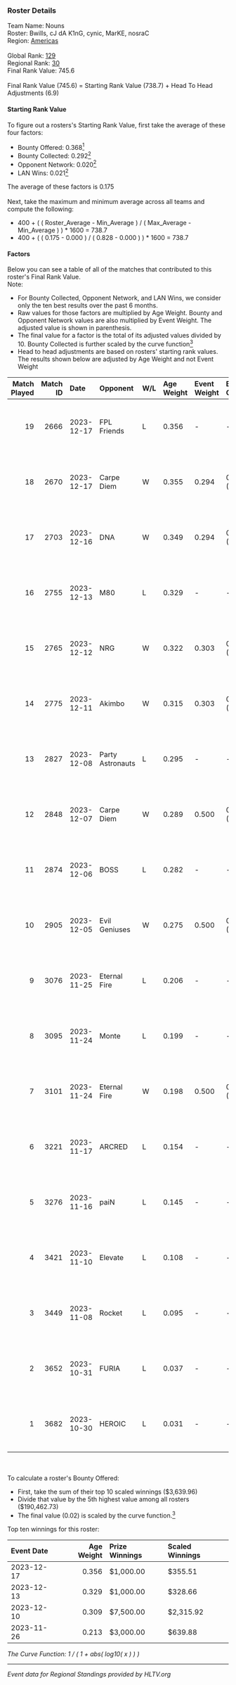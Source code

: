 ### Roster Details<br />
Team Name: Nouns<br />
Roster: Bwills, cJ dA K1nG, cynic, MarKE, nosraC<br />
Region: [Americas]( ../standings_americas.md)<br />
<br />
Global Rank: [129](../standings_global.md)<br />
Regional Rank: [30]( ../standings_americas.md)<br />
Final Rank Value:  745.6<br />
<br />
Final Rank Value (745.6) = Starting Rank Value (738.7) + Head To Head Adjustments (6.9)<br />

#### Starting Rank Value<br />
To figure out a rosters's Starting Rank Value, first take the average of these four factors:<br />
- Bounty Offered: 0.368[<sup>1</sup>](#table2)
- Bounty Collected: 0.292[<sup>2</sup>](#table1)
- Opponent Network: 0.020[<sup>2</sup>](#table1)
- LAN Wins: 0.021[<sup>2</sup>](#table1)

The average of these factors is 0.175<br />
<br />
Next, take the maximum and minimum average across all teams and compute the following:<br />
- 400 + ( ( Roster_Average - Min_Average ) / ( Max_Average - Min_Average ) ) * 1600 = 738.7
- 400 + ( ( 0.175 - 0.000 ) / ( 0.828 - 0.000 ) ) * 1600 = 738.7


#### Factors<br />
Below you can see a table of all of the matches that contributed to this roster's Final Rank Value.<br />
Note:<br />

- For Bounty Collected, Opponent Network, and LAN Wins, we consider only the ten best results over the past 6 months.
- Raw values for those factors are multiplied by Age Weight. Bounty and Opponent Network values are also multiplied by Event Weight. The adjusted value is shown in parenthesis.
- The final value for a factor is the total of its adjusted values divided by 10. Bounty Collected is further scaled by the curve function[<sup>3</sup>](#curveFunction)
- Head to head adjustments are based on rosters' starting rank values. The results shown below are adjusted by Age Weight and not Event Weight
<span id="table1"></span><br />


| Match Played | Match ID | Date       | Opponent         | W/L | Age Weight | Event Weight | Bounty Collected | Opponent Network | LAN Wins  | H2H Adj. | Roster                                   |
| -: | -: | :- | :- | :- | :- | :- | :- | :- | :- | -: | :- |
|           19 |     2666 | 2023-12-17 | FPL Friends      | L   | 0.356      | -            | -                | -                | -         |    -6.66 | Bwills, cJ dA K1nG, cynic, MarKE, nosraC |
|           18 |     2670 | 2023-12-17 | Carpe Diem       | W   | 0.355      | 0.294        | 0.011 (0.001)    | 0.315 (0.033)    | 0 (0.000) |     5.85 | Bwills, cJ dA K1nG, cynic, MarKE, nosraC |
|           17 |     2703 | 2023-12-16 | DNA              | W   | 0.349      | 0.294        | 0.000 (0.000)    | 0.000 (0.000)    | 0 (0.000) |     1.39 | Bwills, cJ dA K1nG, cynic, MarKE, nosraC |
|           16 |     2755 | 2023-12-13 | M80              | L   | 0.329      | -            | -                | -                | -         |    -2.08 | Bwills, cJ dA K1nG, cynic, MarKE, nosraC |
|           15 |     2765 | 2023-12-12 | NRG              | W   | 0.322      | 0.303        | 0.007 (0.001)    | 0.633 (0.062)    | 0 (0.000) |     5.82 | Bwills, cJ dA K1nG, cynic, MarKE, nosraC |
|           14 |     2775 | 2023-12-11 | Akimbo           | W   | 0.315      | 0.303        | 0.000 (0.000)    | 0.000 (0.000)    | 0 (0.000) |     1.28 | Bwills, cJ dA K1nG, cynic, MarKE, nosraC |
|           13 |     2827 | 2023-12-08 | Party Astronauts | L   | 0.295      | -            | -                | -                | -         |    -3.75 | Bwills, cJ dA K1nG, cynic, MarKE, nosraC |
|           12 |     2848 | 2023-12-07 | Carpe Diem       | W   | 0.289      | 0.500        | 0.011 (0.002)    | 0.315 (0.046)    | 0 (0.000) |     4.77 | Bwills, cJ dA K1nG, cynic, MarKE, nosraC |
|           11 |     2874 | 2023-12-06 | BOSS             | L   | 0.282      | -            | -                | -                | -         |    -2.78 | Bwills, cJ dA K1nG, cynic, MarKE, nosraC |
|           10 |     2905 | 2023-12-05 | Evil Geniuses    | W   | 0.275      | 0.500        | 0.007 (0.001)    | 0.013 (0.002)    | 0 (0.000) |     3.50 | Bwills, cJ dA K1nG, cynic, MarKE, nosraC |
|            9 |     3076 | 2023-11-25 | Eternal Fire     | L   | 0.206      | -            | -                | -                | -         |    -0.05 | Bwills, cJ dA K1nG, cynic, MarKE, nosraC |
|            8 |     3095 | 2023-11-24 | Monte            | L   | 0.199      | -            | -                | -                | -         |    -0.45 | Bwills, cJ dA K1nG, cynic, MarKE, nosraC |
|            7 |     3101 | 2023-11-24 | Eternal Fire     | W   | 0.198      | 0.500        | 0.338 (0.033)    | 0.587 (0.058)    | 1 (0.198) |     6.18 | Bwills, cJ dA K1nG, cynic, MarKE, nosraC |
|            6 |     3221 | 2023-11-17 | ARCRED           | L   | 0.154      | -            | -                | -                | -         |    -2.68 | Bwills, cJ dA K1nG, cynic, MarKE, nosraC |
|            5 |     3276 | 2023-11-16 | paiN             | L   | 0.145      | -            | -                | -                | -         |    -0.01 | Bwills, cJ dA K1nG, cynic, MarKE, nosraC |
|            4 |     3421 | 2023-11-10 | Elevate          | L   | 0.108      | -            | -                | -                | -         |    -1.12 | Bwills, cJ dA K1nG, cynic, MarKE, nosraC |
|            3 |     3449 | 2023-11-08 | Rocket           | L   | 0.095      | -            | -                | -                | -         |    -1.78 | Bwills, cJ dA K1nG, cynic, MarKE, nosraC |
|            2 |     3652 | 2023-10-31 | FURIA            | L   | 0.037      | -            | -                | -                | -         |    -0.02 | Bwills, cJ dA K1nG, cynic, MarKE, nosraC |
|            1 |     3682 | 2023-10-30 | HEROIC           | L   | 0.031      | -            | -                | -                | -         |    -0.47 | Bwills, cJ dA K1nG, cynic, MarKE, nosraC |

<br />
<span id="table2"></span><br />
To calculate a roster's Bounty Offered:<br />

- First, take the sum of their top 10 scaled winnings ($3,639.96)
- Divide that value by the 5th highest value among all rosters ($190,462.73)
- The final value (0.02) is scaled by the curve function.[<sup>3</sup>](#curveFunction)

Top ten winnings for this roster:<br />

| Event Date | Age Weight | Prize Winnings | Scaled Winnings |
| :- | -: | :- | :- |
| 2023-12-17 |      0.356 | $1,000.00      | $355.51         |
| 2023-12-13 |      0.329 | $1,000.00      | $328.66         |
| 2023-12-10 |      0.309 | $7,500.00      | $2,315.92       |
| 2023-11-26 |      0.213 | $3,000.00      | $639.88         |


<span id="curveFunction"></span>_The Curve Function: 1 / ( 1 + abs( log10( x ) ) )_<br />

---
_Event data for Regional Standings provided by HLTV.org_<br />
